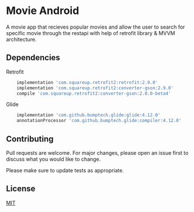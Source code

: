 # Movie Android

A movie app that recieves 
popular movies and allow the user to search for specific
movie through the restapi with help of retrofit library &
MVVM architecture. 

## Dependencies

Retrofit 

```bash
    implementation 'com.squareup.retrofit2:retrofit:2.9.0'
    implementation 'com.squareup.retrofit2:converter-gson:2.9.0'
    compile 'com.squareup.retrofit2:converter-gson:2.0.0-beta4'
```


Glide 

```bash
    implementation 'com.github.bumptech.glide:glide:4.12.0'
    annotationProcessor 'com.github.bumptech.glide:compiler:4.12.0'
```

## Contributing
Pull requests are welcome. For major changes, please open an issue first to discuss what you would like to change.

Please make sure to update tests as appropriate.

## License
[MIT](https://choosealicense.com/licenses/mit/)
